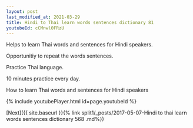 ```yaml
---
layout: post
last_modified_at: 2021-03-29
title: Hindi to Thai learn words sentences dictionary 81 
youtubeId: cCMnwl0FRzU
---
```

 
 
Helps to learn Thai words and sentences for Hindi speakers.

Opportunitiy to repeat the words sentences. 

Practice Thai language. 
 
10 minutes practice every day. 
 
How to learn Thai words and sentences for Hindi speakers 
 
{% include youtubePlayer.html id=page.youtubeId %}
 
 
[Next]({{ site.baseurl }}{% link  split1/_posts/2017-05-07-Hindi to thai learn words sentences dictionary 568 .md%})
 
